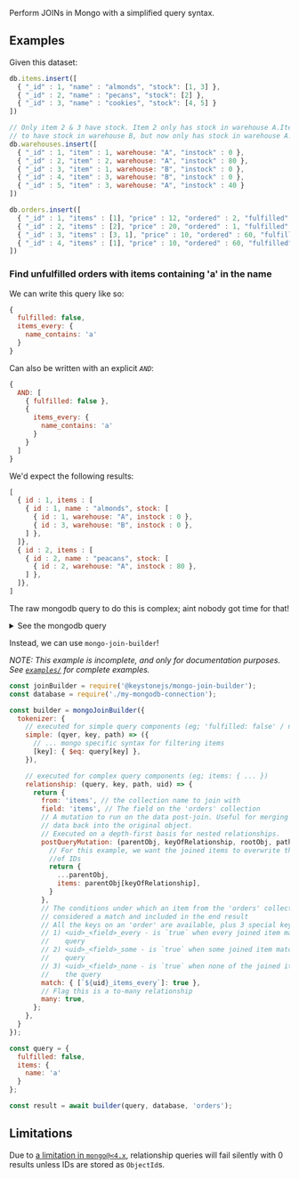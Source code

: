 Perform JOINs in Mongo with a simplified query syntax.

## Examples

Given this dataset:

```javascript
db.items.insert([
  { "_id" : 1, "name" : "almonds", "stock": [1, 3] },
  { "_id" : 2, "name" : "pecans", "stock": [2] },
  { "_id" : 3, "name" : "cookies", "stock": [4, 5] }
])

// Only item 2 & 3 have stock. Item 2 only has stock in warehouse A.Item 3 used
// to have stock in warehouse B, but now only has stock in warehouse A.
db.warehouses.insert([
  { "_id" : 1, "item" : 1, warehouse: "A", "instock" : 0 },
  { "_id" : 2, "item" : 2, warehouse: "A", "instock" : 80 },
  { "_id" : 3, "item" : 1, warehouse: "B", "instock" : 0 },
  { "_id" : 4, "item" : 3, warehouse: "B", "instock" : 0 },
  { "_id" : 5, "item" : 3, warehouse: "A", "instock" : 40 }
])

db.orders.insert([
  { "_id" : 1, "items" : [1], "price" : 12, "ordered" : 2, "fulfilled": false },
  { "_id" : 2, "items" : [2], "price" : 20, "ordered" : 1, "fulfilled": false },
  { "_id" : 3, "items" : [3, 1], "price" : 10, "ordered" : 60, "fulfilled": false },
  { "_id" : 4, "items" : [1], "price" : 10, "ordered" : 60, "fulfilled": true }
])
```

### Find unfulfilled orders with items containing 'a' in the name

We can write this query like so:

```javascript
{
  fulfilled: false,
  items_every: {
    name_contains: 'a'
  }
}
```

Can also be written with an explicit _`AND`_:

```javascript
{
  AND: [
    { fulfilled: false },
    {
      items_every: {
        name_contains: 'a'
      }
    }
  ]
}
```

We'd expect the following results:

```javascript
[
  { id : 1, items : [
    { id : 1, name : "almonds", stock: [
      { id : 1, warehouse: "A", instock : 0 },
      { id : 3, warehouse: "B", instock : 0 },
    ] },
  ]},
  { id : 2, items : [
    { id : 2, name : "peacans", stock: [
      { id : 2, warehouse: "A", instock : 80 },
    ] },
  ]},
]
```

The raw mongodb query to do this is complex; aint nobody got time for that!

<details>
<summary>See the mongodb query</summary>

```js
db.orders.aggregate([
  {
    $match: {
      $and: [
        { fulfilled: { $eq: false } },
      ],
    }
  },
  {
    $lookup: {
      from: 'items',
      as: 'abc123_items',
      let: {
        'abc123_items_items': '$items',
      },
      pipeline: [
        {
          $match: {
            $and: [
              { name: { $regex: /a/ } },
              { $expr: { $in: ['$_id', '$$abc123_items_items'] } },
            ],
          },
        },
        {
          $addFields: {
            id: '$_id',
          },
        },
      ],
    }
  },
  {
    $addFields: {
      'abc123_items_every': { $eq: [ { $size: '$abc123_items' }, { $size: '$items' } ] },
      'abc123_items_none': { $eq: [ { $size: '$abc123_items' }, 0 ] },
      'abc123_items_some': {
        $and: [
          { $gt: [ { $size: '$abc123_items' }, 0 ] },
          { $lte: [ { $size: '$abc123_items' }, { $size: '$items' } ] },
        ]
      },
    },
  },
  {
    $match: {
      $and: [
        { 'abc123_items_every': { $eq: true } },
      ],
    }
  },
  {
    $addFields: {
      id: '$_id',
    },
  }
]);
```
</details>

Instead, we can use `mongo-join-builder`!

_NOTE: This example is incomplete, and only for documentation purposes. See
[`examples/`](./examples) for complete examples._

```javascript
const joinBuilder = require('@keystonejs/mongo-join-builder');
const database = require('./my-mongodb-connection');

const builder = mongoJoinBuilder({
  tokenizer: {
    // executed for simple query components (eg; 'fulfilled: false' / name: 'a')
    simple: (qyer, key, path) => ({
      // ... mongo specific syntax for filtering items
      [key]: { $eq: query[key] },
    }),

    // executed for complex query components (eg; items: { ... })
    relationship: (query, key, path, uid) => {
      return {
        from: 'items', // the collection name to join with
        field: 'items', // The field on the 'orders' collection
        // A mutation to run on the data post-join. Useful for merging joined
        // data back into the original object.
        // Executed on a depth-first basis for nested relationships.
        postQueryMutation: (parentObj, keyOfRelationship, rootObj, pathToParent) => {
          // For this example, we want the joined items to overwrite the array
          //of IDs
          return {
            ...parentObj,
            items: parentObj[keyOfRelationship],
          }
        },
        // The conditions under which an item from the 'orders' collection is
        // considered a match and included in the end result
        // All the keys on an 'order' are available, plus 3 special keys:
        // 1) <uid>_<field>_every - is `true` when every joined item matches the
        //    query
        // 2) <uid>_<field>_some - is `true` when some joined item matches the
        //    query
        // 3) <uid>_<field>_none - is `true` when none of the joined items match
        //    the query
        match: { [`${uid}_items_every`]: true },
        // Flag this is a to-many relationship
        many: true,
      };
    },
  }
});

const query = {
  fulfilled: false,
  items: {
    name: 'a'
  }
};

const result = await builder(query, database, 'orders');
```

## Limitations

Due to [a limitation in
`mongo@<4.x`](https://jira.mongodb.org/browse/SERVER-22781), relationship
queries will fail silently with 0 results unless IDs are stored as `ObjectId`s.
